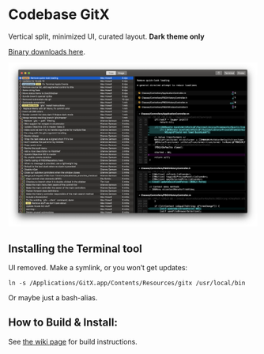 # Codebase GitX

Vertical split, minimized UI, curated layout. **Dark theme only**

[Binary downloads here](https://github.com/codebasesaga/gitx/releases).

![Screenshot](Documentation/Screenshot.png)

## Installing the Terminal tool

UI removed. Make a symlink, or you won’t get updates:

    ln -s /Applications/GitX.app/Contents/Resources/gitx /usr/local/bin

Or maybe just a bash-alias.

## How to Build & Install:

See [the wiki page](https://github.com/gitx/gitx/wiki/Build-instructions)
for build instructions.

